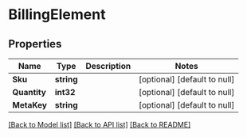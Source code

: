 # BillingElement

## Properties
Name | Type | Description | Notes
------------ | ------------- | ------------- | -------------
**Sku** | **string** |  | [optional] [default to null]
**Quantity** | **int32** |  | [optional] [default to null]
**MetaKey** | **string** |  | [optional] [default to null]

[[Back to Model list]](../README.md#documentation-for-models) [[Back to API list]](../README.md#documentation-for-api-endpoints) [[Back to README]](../README.md)

